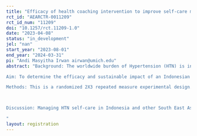 ```yaml
---
title: "Efficacy of health coaching intervention to improve self-care management of hypertension among older people in Indonesia: A randomized controlled study"
rct_id: "AEARCTR-0011209"
rct_id_num: "11209"
doi: "10.1257/rct.11209-1.0"
date: "2023-04-08"
status: "in_development"
jel: "nan"
start_year: "2023-08-01"
end_year: "2024-03-31"
pi: "Andi Masyitha Irwan airwan@umich.edu"
abstract: "Background: The worldwide burden of Hypertension (HTN) is increasing due to an aging population predicted to affect one-third of the world's population by 2025. In Indonesia, the highest percentage of HTN was among the 65-74 age group (63.2%). Furthermore, uncontrolled HTN led to a primary risk factor for stroke, heart disease, and kidney failure. Among older people, the additional increased risk was vascular dementia and Alzheimer's Disease . Our recent scoping review found that there was variability among people in self-care management, indicating that each hypertensive subject had a specific and personalized challenge in practicing HTN self-care. Health coaching may be a method to solve this gap. 
Aim: To determine the efficacy and sustainable impact of an Indonesian adaptation of an 8-week nurse health coaching intervention on self-care management and self-efficacy in older people with HTN.
Methods: This is a randomized 2X3 repeated measure experimental design. We plan to recruit 140 older people with HTN living in Makassar, South Sulawesi, Indonesia, aged 60 years old and above, having been diagnosed with hypertension by a medical doctor, taking antihypertensive medication, and medically stable. Data measurement will be taken thrice: baseline, 1 week after health coaching intervention and 3 months follow-up after no intervention. During 8th week coaching intervention, researcher and participants will identify the priority goals and small-step plans, discuss barriers and facilitators for achieving the action steps, improve self-care skills and provide supportive coaching to achieving participants goals.

Discussion: Managing HTN self-care in Indonesia and other South East Asian countries might differ from the Western area due to different cultures, lifestyles, and geographical backgrounds. This study will be the first study to include motivational interviewing and cognitive behavioral approach and to test the sustainability of the health coaching program's impact after three months of no intervention with Indonesian backgrounds.
"
layout: registration
---
```


